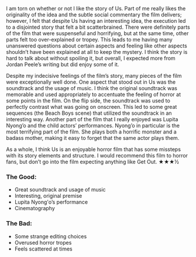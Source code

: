 I am torn on whether or not I like the story of Us. Part of me really likes the originality of the idea and the subtle social commentary the film delivers; however, I felt that despite Us having an interesting idea, the execution led to a disjointed story that felt a bit scatterbrained. There were definitely parts of the film that were suspenseful and horrifying, but at the same time, other parts felt too over-explained or tropey. This leads to me having many unanswered questions about certain aspects and feeling like other aspects shouldn’t have been explained at all to keep the mystery. I think the story is hard to talk about without spoiling it, but overall, I expected more from Jordan Peele’s writing but did enjoy some of it.

Despite my indecisive feelings of the film’s story, many pieces of the film were exceptionally well done. One aspect that stood out in Us was the soundtrack and the usage of music. I think the original soundtrack was memorable and used appropriately to accentuate the feeling of horror at some points in the film. On the flip side, the soundtrack was used to perfectly contrast what was going on onscreen. This led to some great sequences (the Beach Boys scene) that utilized the soundtrack in an interesting way. Another part of the film that I really enjoyed was Lupita Nyong’o and the child actors’ performances. Nyong’o in particular is the most terrifying part of the film. She plays both a horrific monster and a badass mother, making it easy to forget that the same actor plays them.

As a whole, I think Us is an enjoyable horror film that has some missteps with its story elements and structure. I would recommend this film to horror fans, but don’t go into the film expecting anything like Get Out. ★★★½

### The Good: ###
* Great soundtrack and usage of music
* Interesting, original premise
* Lupita Nyong'o’s performance
* Cinematography

### The Bad: ###
* Some strange editing choices
* Overused horror tropes
* Feels scattered at times
